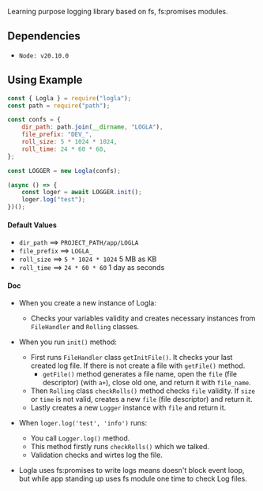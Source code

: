 Learning purpose logging library based on fs, fs:promises modules.

## Dependencies
- `Node: v20.10.0`

## Using Example

```js
const { Logla } = require("logla");
const path = require("path");

const confs = {
    dir_path: path.join(__dirname, "LOGLA"),
    file_prefix: "DEV_",
    roll_size: 5 * 1024 * 1024,
    roll_time: 24 * 60 * 60,
};

const LOGGER = new Logla(confs);

(async () => {
    const loger = await LOGGER.init();
    loger.log("test");
})();


```
#### Default Values
- `dir_path` ==> `PROJECT_PATH/app/LOGLA`
- `file_prefix` ==> `LOGLA_`
- `roll_size` ==> `5 * 1024 * 1024` 5 MB as KB
- `roll_time` ==> `24 * 60 * 60` 1 day as seconds

#### Doc
- When you create a new instance of Logla:
  - Checks your variables validity and creates necessary instances from `FileHandler` and `Rolling` classes.
- When you run `init()` method:
  - First runs `FileHandler` class `getInitFile()`. It checks your last created log file. If there is not create a file with `getFile()` method.
    - `getFile()` method generates a file name, open the `file` (file descriptor) (with `a+`), close old one, and return it with `file_name`.
  - Then `Rolling` class `checkRolls()` method checks `file` validity. If `size` or `time` is not valid, creates a new `file` (file descriptor) and return it.
  - Lastly creates a new `Logger` instance with `file` and return it.
- When `loger.log('test', 'info')` runs:
  - You call `Logger.log()` method.
  - This method firstly runs `checkRolls()` which we talked. 
  - Validation checks and wirtes log the file.

- Logla uses fs:promises to write logs means doesn't block event loop, but while app standing up uses fs module one time to check Log files.